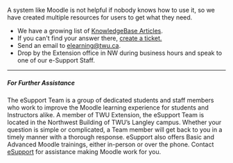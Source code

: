 A system like Moodle is not helpful if nobody knows how to use it, so we have created multiple resources for users to get what they need.

* We have a growing list of [KnowledgeBase Articles](https://trinitywestern.teamdynamix.com/TDClient/KB/?CategoryID=4592).
* If you can't find your answer there, [create a ticket.](https://trinitywestern.teamdynamix.com/TDClient/Requests/ServiceCatalog?CategoryID=5436)
* Send an email to elearning@twu.ca.
* Drop by the Extension office in NW during business hours and speak to one of our e-Support Staff.


---

##### For Further Assistance

The eSupport Team is a group of dedicated students and staff members who work to improve the Moodle learning experience for students and Instructors alike. A member of TWU Extension, the eSupport Team is located in the Northwest Building of TWU’s Langley campus. Whether your question is simple or complicated, a Team member will get back to you in a timely manner with a thorough response. eSupport also offers Basic and Advanced Moodle trainings, either in-person or over the phone. Contact [eSupport](https://trinitywestern.teamdynamix.com/TDClient/Requests/ServiceDet?ID=16141) for assistance making Moodle work for you.



